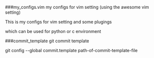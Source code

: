 ###my_configs.vim
my configs for vim setting (using the awesome vim setting)

This is my configs for vim setting and some plugings 

which can be used for python or c environment 

###commit_template 
git commit template

git config --global commit.template path-of-commit-template-file
